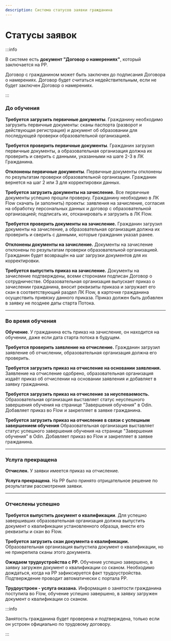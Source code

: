 ```yaml
---
description: Система статусов заявки гражданина
---
```


# Статусы заявок

:::info

В системе есть **документ "Договор о намерениях"**,  который заключается  на РР.

Договор с гражданином может быть заключен до подписания Договора о намерениях. Договор будет считаться недействительным, если не будет заключен Договор о намерениях.

:::

### До обучения <a href="#pervaya-gruppa-statusov-do-obucheniya" id="pervaya-gruppa-statusov-do-obucheniya"></a>

**Требуется загрузить первичные документы**. Гражданину необходимо загрузить первичные документы: сканы паспорта (разворот и действующая регистрация) и документ об образовании для последующей проверки образовательной организацией.

**Требуется проверить первичные документы**. Гражданин загрузил первичные документы, а образовательная организация должна их проверить и сверить с данными, указанными на шаге 2-3 в ЛК Гражданина.

**Отклонены первичные документы**. Первичные документы отклонены по результатам проверки образовательной организации. Гражданин вернется на шаг 2 или 3 для корректировки данных.

**Требуется загрузить документы на зачисление.** Все первичные документы успешно прошли проверку. Гражданину необходимо в ЛК Flow скачать (и заполнить) проекты: заявления на зачисление, согласия на обработку персональных данных и договор с образовательной организацией; подписать их, отсканировать и загрузить в ЛК Flow.

**Требуется проверить документы на зачисление.** Гражданин загрузил документы на зачисление, а образовательная организация должна их проверить и сверить с данными, которые гражданин указал ранее.

**Отклонены документы на зачисление.** Документы на зачисление отклонены по результатам проверки образовательной организацией. Гражданин будет возвращён на шаг загрузки документов для их корректировки.

**Требуется выпустить приказ на зачисление.** Документы на зачисление подтверждены, всеми сторонами подписан Договор о сотрудничестве. Образовательная организация выпускает приказ о зачислении гражданина, вносит реквизиты приказа и загружает его скан в соответствующий раздел ЛК Flow, в карточке гражданина осуществить привязку данного приказа. Приказ должен быть добавлен в заявку не позднее даты старта Потока.

***

### Во время обучения <a href="#vtoraya-gruppa-statusov-vo-vremya-obucheniya" id="vtoraya-gruppa-statusov-vo-vremya-obucheniya"></a>

**Обучение**. У гражданина есть приказ на зачисление, он находится на обучении, даже если дата старта потока в будущем.&#x20;

**Требуется проверить заявление на отчисление.** Гражданин загрузил заявление об отчислении, образовательная организация должна его проверить.

**Требуется загрузить приказ на отчисление на основании заявления.** Заявление на отчисление одобрено, образовательная организация  издаёт приказ об отчислении на основании заявления и добавляет в заявку гражданина.

**Требуется загрузить приказ на отчисление за неуспеваемость.** Образовательная организация выставляет статус неуспешного завершения обучения на странице "Завершения обучения" в Odin. Добавляет приказ во  Flow и закрепляет в заявке гражданина.

**Требуется загрузить приказ на отчисление в связи с успешным завершением обучения** Образовательная организация выставляет статус успешного завершения обучения на странице "Завершения обучения" в Odin. Добавляет приказ во  Flow и закрепляет в заявке гражданина.

***

### Услуга прекращена <a href="#tretya-gruppa-statusov-usluga-prekrashena" id="tretya-gruppa-statusov-usluga-prekrashena"></a>

**Отчислен.** У заявки имеется приказ на отчисление.

**Услуга прекращена**. На РР было принято отрицательное решение по результатам рассмотрения заявки.&#x20;

***

### Отчислены успешно <a href="#chetvertaya-gruppa-statusov-otchisleny-uspeshno" id="chetvertaya-gruppa-statusov-otchisleny-uspeshno"></a>

**Требуется выпустить документ о квалификации**. Для успешно завершивших образовательная организация должна выпустить документ о квалификации установленного образца, внести его реквизиты и скан во Flow.

**Требуется загрузить скан документа о квалификации.** Образовательная организация выпустила документ о квалификации, но не прикрепила сканы этого документа.

**Ожидаем трудоустройства с РР.** Обучение успешно завершено, в заявку загружен документ о квалификации со сканом. Необходимо дождаться, когда на РР зафиксируется факт трудоустройства. Подтверждение проводит автоматически с портала РР.&#x20;

**Трудоустроен - услуга оказана.** Информация о занятости гражданина поступила во Flow, обучение успешно завершено, в заявку загружен документ о квалификации со сканом.

:::info

Занятость гражданина будет проверена и подтверждена,  только если он устроен официально по трудовому договору.

:::
